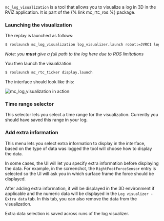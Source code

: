 `mc_log_visualization` is a tool that allows you to visualize a log in 3D in the RViZ application. It is part of the {% link mc_rtc_ros %} package.

### Launching the visualization

The replay is launched as follows:

```bash
$ roslaunch mc_log_visualization log_visualizer.launch robot:=JVRC1 log:=/tmp/mc-control-MyController-latest.bin
```

<em>Note: you <strong>must</strong> give a full path to the log here due to ROS limitations</em>

You then launch the visualization:

```bash
$ roslaunch mc_rtc_ticker display.launch
```

The interface should look like this:

<img src="img/mc_log_visualization.png" alt="mc_log_visualization in action" class="img-fluid" />

### Time range selector

This selector lets you select a time range for the visualization. Currently you should have saved this range in your log.

### Add extra information

This menu lets you select extra information to display in the interface, based on the type of data was logged the tool will choose how to display the data.

In some cases, the UI will let you specify extra information before displaying the data. For example, in the screenshot, the `RightFootForceSensor` entry is selected so the UI will ask you in which surface frame the force should be displayed.

After adding extra information, it will be displayed in the 3D environment if applicable and the numeric data will be displayed in the `Log visualizer - Extra data` tab. In this tab, you can also remove the data from the visualization.

Extra data selection is saved across runs of the log visualizer.
